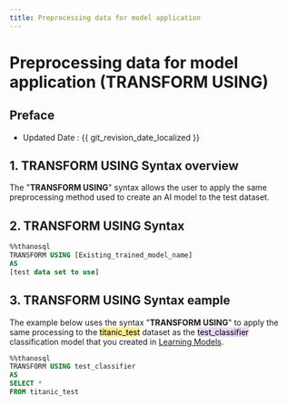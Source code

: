 ```yaml
---
title: Preprocessing data for model application
---
```


# **Preprocessing data for model application (TRANSFORM USING)**

## Preface

- Updated Date : {{ git_revision_date_localized }}

## **1. TRANSFORM USING Syntax overview**

The "**TRANSFORM USING**" syntax allows the user to apply the same preprocessing method used to create an AI model to the test dataset.

## **2. TRANSFORM USING Syntax**

```sql
%%thanosql
TRANSFORM USING [Existing_trained_model_name]
AS
[test data set to use]
```

## **3. TRANSFORM USING Syntax eample**

The example below uses the syntax "**TRANSFORM USING**" to apply the same processing to the <mark style="background-color:#FFEC92 ">titanic_test</mark> dataset as the <mark style="background-color:#E9D7FD ">test_classifier</mark> classification model that you created in [Learning Models](/how-to_guides/modelling/BUILD_MODEL_SYNTAX/).

```sql
%%thanosql
TRANSFORM USING test_classifier
AS
SELECT *
FROM titanic_test
```
